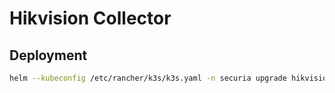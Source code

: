 # Hikvision Collector

## Deployment

```bash
helm --kubeconfig /etc/rancher/k3s/k3s.yaml -n securia upgrade hikvision-collector . -i -f values.yaml --create-namespace
```
